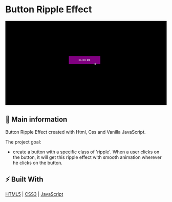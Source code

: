 # Button Ripple Effect

![cover](./assets/ripple.gif)

## 🦉 Main information

Button Ripple Effect created with Html, Css and Vanilla JavaScript.

The project goal:

- create a button with a specific class of 'ripple'.
When a user clicks on the button, it will get this ripple effect with smooth animation wherever he clicks on the button.


## ⚡ Built With
[HTML5](https://www.w3schools.com/html/) | [CSS3](https://www.w3schools.com/css/) | [JavaScript](https://www.w3schools.com/js/)